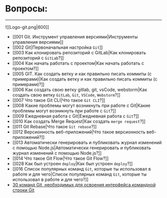 # Вопросы:

___

![[Logo-git.png|600]]

* [[001 Git. Инструмент управления версиями|Инструменты управления версиями]]
* [[002 Git|Первоначальная настройка `Git`]]
* [[003 Как клонировать репозиторий с GitLab|Как клонировать репозиторий с `GitLab`?]]
* [[004 Как начать работать с проектом|Как начать работать с проектом?]]
* [[005 GIT. Как создать ветку и как правильно писать коммиты (с примерами)|Как создать ветку и как правильно писать коммиты (с примерами)?]]
* [[006 Как создать свою ветку gitlab, git, vsCode, webstorm|Как создать свою ветку `GitLab`, `Git`, `VSCode`, `Webstorm`?]]
* [[007 Что такое Git CLI|Что такое `Git CLI`?]]
* [[008 Какие проблемы могут возникнуть при работе с Git|Какие проблемы могут возникнуть при работе с `Git`?]]
* [[009 Ежедневная работа с Git|Ежедневная работа с `Git`?]]
* [[010 Как создать Merge Request|Как создать `merge request`?]]
* [[011 Git Rebase|Что такое `Git rebase`?]]
* [[012 Версионность веб-приложений|Что такое версионность веб-приложений?]]
* [[013 Автоматически генерировать и публиковать журнал изменений с помощью Node.js|Автоматически генерировать и публиковать журнал изменений с помощью Node.js?]]
* [[014 Что такое Git Flow|Что такое Git Flow?]]
* [[028 Как был устроен `deploy`|Как был устроен `deploy`?]]
* [[016 Список популярных команд `Git`, которые ты использовал в работе и для чего|Список популярных команд `Git`, которые ты использовал в работе и для чего?]]
* [30 команд Git, необходимых для освоения интерфейса командной строки Git](https://habr.com/ru/companies/ruvds/articles/599929/)
